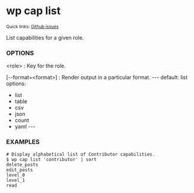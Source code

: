 # wp cap list

<small>Quick links: <a href="https://github.com/issues?q=is%3Aopen+label%3Acommand%3Acap-list+sort%3Aupdated-desc+org%3Awp-cli">Github issues</a></small>

List capabilities for a given role.

### OPTIONS

&lt;role&gt;
: Key for the role.

[\--format=&lt;format&gt;]
: Render output in a particular format.
\---
default: list
options:
  - list
  - table
  - csv
  - json
  - count
  - yaml
\---

### EXAMPLES

    # Display alphabetical list of Contributor capabilities.
    $ wp cap list 'contributor' | sort
    delete_posts
    edit_posts
    level_0
    level_1
    read



